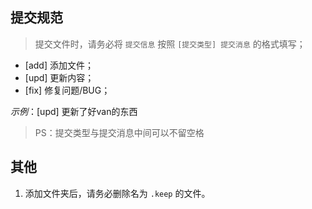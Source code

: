 ## 提交规范

> 提交文件时，请务必将 `提交信息` 按照 `[提交类型] 提交消息` 的格式填写；

- [add] 添加文件；
- [upd] 更新内容；
- [fix] 修复问题/BUG；


*示例*：[upd] 更新了好van的东西

> PS：提交类型与提交消息中间可以不留空格

## 其他

1. 添加文件夹后，请务必删除名为 `.keep` 的文件。